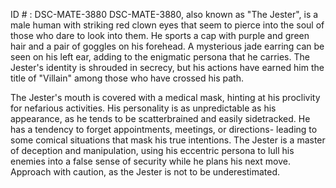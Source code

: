 ID # : DSC-MATE-3880
DSC-MATE-3880, also known as "The Jester", is a male human with striking red clown eyes that seem to pierce into the soul of those who dare to look into them. He sports a cap with purple and green hair and a pair of goggles on his forehead. A mysterious jade earring can be seen on his left ear, adding to the enigmatic persona that he carries. The Jester's identity is shrouded in secrecy, but his actions have earned him the title of "Villain" among those who have crossed his path. 

The Jester's mouth is covered with a medical mask, hinting at his proclivity for nefarious activities. His personality is as unpredictable as his appearance, as he tends to be scatterbrained and easily sidetracked. He has a tendency to forget appointments, meetings, or directions- leading to some comical situations that mask his true intentions. The Jester is a master of deception and manipulation, using his eccentric persona to lull his enemies into a false sense of security while he plans his next move. Approach with caution, as the Jester is not to be underestimated.